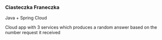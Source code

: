 ### Ciasteczka Franeczka
Java + Spring Cloud 

Cloud app with 3 services which produces a random answer based on the number request it received